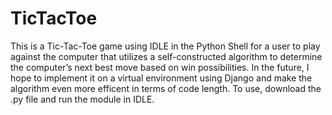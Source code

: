 # TicTacToe
This is a Tic-Tac-Toe game using IDLE in the Python Shell for a user to play against the computer that utilizes a self-constructed algorithm to determine the computer’s next best move based on win possibilities.
In the future, I hope to implement it on a virtual environment using Django and make the algorithm even more efficent in terms of code length.
To use, download the .py file and run the module in IDLE.
